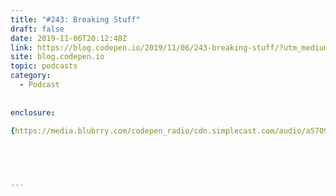 ```yaml
---
title: "#243: Breaking Stuff"
draft: false
date: 2019-11-06T20:12:48Z
link: https://blog.codepen.io/2019/11/06/243-breaking-stuff/?utm_medium=RSS&utm_source=hune
site: blog.codepen.io
topic: podcasts
category:
  - Podcast
  
  
enclosure:

{https://media.blubrry.com/codepen_radio/cdn.simplecast.com/audio/a57091/a570912b-55d0-4b6d-a6c2-123097b3faab/91f4ee6e-5649-4ffc-945d-3ec67096515c/codepenradio-243_tc.mp3 39898478 audio/mpeg} 


 
  

---
```

